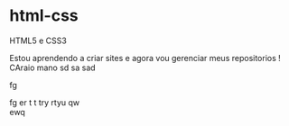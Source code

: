 # html-css
 HTML5 e CSS3

Estou aprendendo a criar sites e agora vou gerenciar meus repositorios !
CAraio mano
sd
sa
sad

fg

fg
er
t
t
try
rtyu
qw  
ewq
